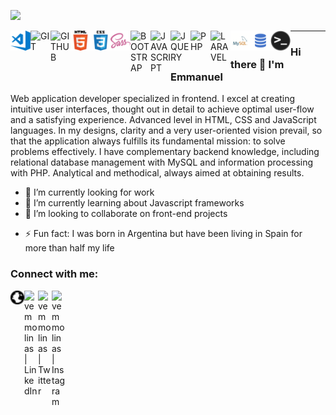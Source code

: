 
<!--
**vemmolinas/vemmolinas** is a ✨ _special_ ✨ repository because its `README.md` (this file) appears on your GitHub profile.
-->
![](https://media-exp1.licdn.com/dms/image/C4D16AQGksvbmjQIuaQ/profile-displaybackgroundimage-shrink_350_1400/0?e=1602720000&v=beta&t=ptNCFdyBj84_guBNkSoRJ1hygY8mmcUCF2yUC4whOgw)

[<img align="left" alt="GIT" width="32px" src="https://raw.githubusercontent.com/github/explore/80688e429a7d4ef2fca1e82350fe8e3517d3494d/topics/visual-studio-code/visual-studio-code.png" />][#]
[<img align="left" alt="GIT" width="32px" src="https://img.icons8.com/color/48/000000/git.png" />][#]
[<img align="left" alt="GITHUB" width="32px" src="https://img.icons8.com/color/48/000000/github.png" />][#]
[<img align="left" alt="HTML5" width="32px" src="https://raw.githubusercontent.com/github/explore/80688e429a7d4ef2fca1e82350fe8e3517d3494d/topics/html/html.png" />][#]
[<img align="left" alt="CSS3" width="32px" src="https://raw.githubusercontent.com/github/explore/80688e429a7d4ef2fca1e82350fe8e3517d3494d/topics/css/css.png" />][#]
[<img align="left" alt="SASS" width="32px" src="https://raw.githubusercontent.com/github/explore/80688e429a7d4ef2fca1e82350fe8e3517d3494d/topics/sass/sass.png" />][#]
[<img align="left" alt="BOOTSTRAP" width="32px" src="https://img.icons8.com/color/48/000000/bootstrap.png" />][#]
[<img align="left" alt="JAVASCRIPT" width="32px" src="https://img.icons8.com/color/48/000000/javascript.png" />][#]
[<img align="left" alt="JQUERY" width="32px" src="https://img.icons8.com/color/48/000000/jquery.png" />][#]
[<img align="left" alt="PHP" width="32px" src="https://cdn.iconscout.com/icon/free/png-512/php-27-226042.png" />][#]
[<img align="left" alt="LARAVEL" width="32px" src="https://img.icons8.com/color/48/000000/laravel.png" />][#]
[<img align="left" alt="MYSQL" width="32px" src="https://raw.githubusercontent.com/github/explore/80688e429a7d4ef2fca1e82350fe8e3517d3494d/topics/mysql/mysql.png" />][#]
[<img align="left" alt="DATABASES" width="32px" src="https://raw.githubusercontent.com/github/explore/80688e429a7d4ef2fca1e82350fe8e3517d3494d/topics/sql/sql.png" />][#]
[<img align="left" alt="CMD" width="32px" src="https://raw.githubusercontent.com/github/explore/80688e429a7d4ef2fca1e82350fe8e3517d3494d/topics/terminal/terminal.png" />][#]





---

### Hi there 👋 I'm Emmanuel

Web application developer specialized in frontend. I excel at creating intuitive user interfaces, thought out in detail to achieve optimal user-flow and a satisfying experience. Advanced level in HTML, CSS and JavaScript languages. In my designs, clarity and a very user-oriented vision prevail, so that the application always fulfills its fundamental mission: to solve problems effectively. I have complementary backend knowledge, including relational database management with MySQL and information processing with PHP. Analytical and methodical, always aimed at obtaining results. 


<!-- -->
- 🔭 I’m currently looking for work
- 🌱 I’m currently learning about Javascript frameworks
- 👯 I’m looking to collaborate on front-end projects
<!--  - 📫 You can reach me on [Twitter](https://twitter.com/vemmolinas) and [Instagram](https://instagram.com/vemmolinas). -->
- ⚡ Fun fact: I was born in Argentina but have been living in Spain for more than half my life
<!-- - 🤔 I’m looking for help with ... -->
<!-- - 💬 Ask me about ... -->
<!-- - 😄 Pronouns: ... -->
### Connect with me:

[<img align="left" alt="vemmolinas.dev" width="22px" src="https://raw.githubusercontent.com/iconic/open-iconic/master/svg/globe.svg" />][website]
[<img align="left" alt="vemmolinas | LinkedIn" width="22px" src="https://simpleicons.org/icons/linkedin.svg" />][linkedin]
[<img align="left" alt="vemmolinas | Twitter" width="22px" src="https://simpleicons.org/icons/twitter.svg" />][twitter]
[<img align="left" alt="vemmolinas | Instagram" width="22px" src="https://simpleicons.org/icons/instagram.svg" />][instagram]


[website]: https://vemmolinas.dev
[twitter]: https://twitter.com/vemmolinas
[instagram]: https://instagram.com/vemmolinas
[linkedin]: https://linkedin.com/in/vemmolinas
[#]: https://github.com/vemmolinas

